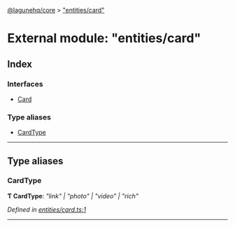 [@lagunehq/core](../README.md) > ["entities/card"](../modules/_entities_card_.md)

# External module: "entities/card"

## Index

### Interfaces

* [Card](../interfaces/_entities_card_.card.md)

### Type aliases

* [CardType](_entities_card_.md#cardtype)

---

## Type aliases

<a id="cardtype"></a>

###  CardType

**Ƭ CardType**: *"link" \| "photo" \| "video" \| "rich"*

*Defined in [entities/card.ts:1](https://github.com/lagunehq/core/blob/9f0a933/src/entities/card.ts#L1)*

___

